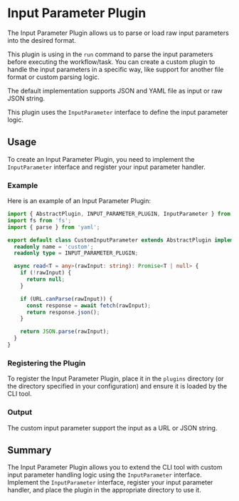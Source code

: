 # Input Parameter Plugin

The Input Parameter Plugin allows us to parse or load raw input parameters into the desired format.

This plugin is using in the `run` command to parse the input parameters before executing the workflow/task.
You can create a custom plugin to handle the input parameters in a specific way, like support for another file format or custom parsing logic.

The default implementation supports JSON and YAML file as input or raw JSON string.

This plugin uses the `InputParameter` interface to define the input parameter logic.

## Usage

To create an Input Parameter Plugin, you need to implement the `InputParameter` interface and register your input parameter handler.

### Example

Here is an example of an Input Parameter Plugin:

```typescript
import { AbstractPlugin, INPUT_PARAMETER_PLUGIN, InputParameter } from '@letrun/core';
import fs from 'fs';
import { parse } from 'yaml';

export default class CustomInputParameter extends AbstractPlugin implements InputParameter {
  readonly name = 'custom';
  readonly type = INPUT_PARAMETER_PLUGIN;

  async read<T = any>(rawInput: string): Promise<T | null> {
    if (!rawInput) {
      return null;
    }

    if (URL.canParse(rawInput)) {
      const response = await fetch(rawInput);
      return response.json();
    }

    return JSON.parse(rawInput);
  }
}
```

### Registering the Plugin

To register the Input Parameter Plugin, place it in the `plugins` directory (or the directory specified in your configuration) and ensure it is loaded by the CLI tool.

### Output

The custom input parameter support the input as a URL or JSON string.

## Summary

The Input Parameter Plugin allows you to extend the CLI tool with custom input parameter handling logic using the `InputParameter` interface.
Implement the `InputParameter` interface, register your input parameter handler, and place the plugin in the appropriate directory to use it.
